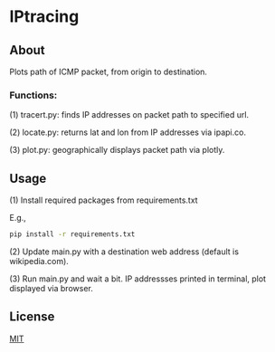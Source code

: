 # IPtracing

## About

Plots path of ICMP packet, from origin to destination.

### Functions:

(1) tracert.py: finds IP addresses on packet path to specified url. 

(2) locate.py: returns lat and lon from IP addresses via ipapi.co. 

(3) plot.py: geographically displays packet path via plotly. 

## Usage

(1) Install required packages from requirements.txt

E.g.,
```bash
pip install -r requirements.txt
```

(2) Update main.py with a destination web address (default is wikipedia.com).

(3) Run main.py and wait a bit. IP addressses printed in terminal, plot displayed via browser.

## License

[MIT](https://choosealicense.com/licenses/mit/)